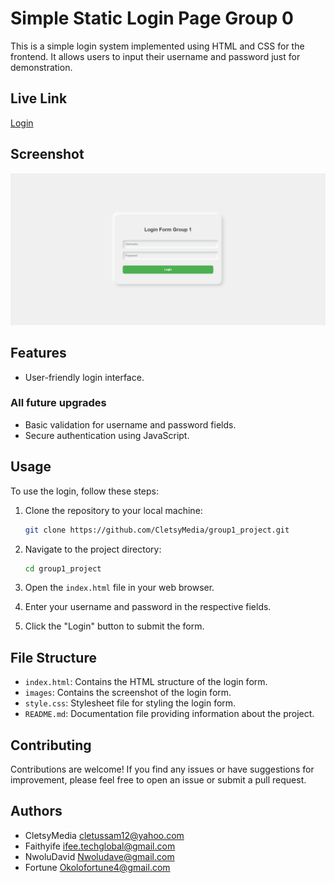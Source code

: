 # Simple Static Login Page Group 0

This is a simple login system implemented using HTML and CSS for the frontend. It allows users to input their username and password just for demonstration.

## Live Link

[Login](https://cletsymedia.github.io/group1_project/)

## Screenshot

![screenshot](./images/group1_login.png)

## Features

- User-friendly login interface.

### All future upgrades

- Basic validation for username and password fields.
- Secure authentication using JavaScript.

## Usage

To use the login, follow these steps:

1. Clone the repository to your local machine:

    ```bash
    git clone https://github.com/CletsyMedia/group1_project.git
    ```

2. Navigate to the project directory:

    ```bash
    cd group1_project
    ```

3. Open the `index.html` file in your web browser.

4. Enter your username and password in the respective fields.

5. Click the "Login" button to submit the form.

## File Structure

- `index.html`: Contains the HTML structure of the login form.
- `images`: Contains the screenshot of the login form.
- `style.css`: Stylesheet file for styling the login form.
- `README.md`: Documentation file providing information about the project.

## Contributing

Contributions are welcome! If you find any issues or have suggestions for improvement, please feel free to open an issue or submit a pull request.

## Authors

- CletsyMedia <cletussam12@yahoo.com>
- Faithyife <ifee.techglobal@gmail.com>
- NwoluDavid <Nwoludave@gmail.com>
- Fortune <Okolofortune4@gmail.com>
